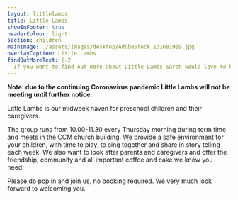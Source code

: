 ```yaml
---
layout: littlelambs
title: Little Lambs
showInFooter: true
headerColour: light
section: children
mainImage: ./assets/images/desktop/AdobeStock_131681919.jpg
overlayCaption: Little Lambs
findOutMoreText: |-2
  If you want to find out more about Little Lambs Sarah would love to hear from you.
---
```

**Note: due to the continuing Coronavirus pandemic Little Lambs will not be meeting until further notice.**

Little Lambs is our midweek haven for preschool children and their caregivers.

The group runs from 10.00-11.30 every Thursday morning during term time and meets in the CCM church building. We provide a safe environment for your children, with time to play, to sing together and share in story telling each week. We also want to look after parents and caregivers and offer the friendship, community and all important coffee and cake we know you need!

Please do pop in and join us, no booking required. We very much look forward to welcoming you.
